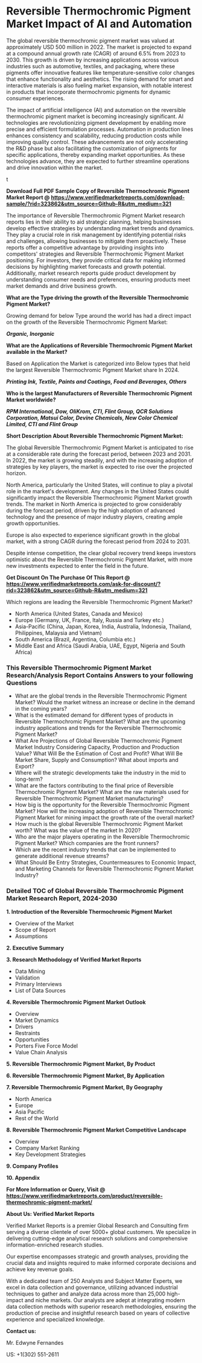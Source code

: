 <meta name="title" content="Global Reversible Thermochromic Pigment Market Impact of AI and Automation"><meta name="description" content="The global reversible thermochromic pigment market was valued at approximately USD 500 million in 2022. The market is projected to expand at a compound annual growth r"><meta name="title" content="Reversible Thermochromic Pigment Market Size, Share, Scope, Trends, Growth, Opportunities, Analysis, Forecast"><h1>Reversible Thermochromic Pigment Market Impact of AI and Automation</h1><p>The global reversible thermochromic pigment market was valued at approximately USD 500 million in 2022. The market is projected to expand at a compound annual growth rate (CAGR) of around 6.5% from 2023 to 2030. This growth is driven by increasing applications across various industries such as automotive, textiles, and packaging, where these pigments offer innovative features like temperature-sensitive color changes that enhance functionality and aesthetics. The rising demand for smart and interactive materials is also fueling market expansion, with notable interest in products that incorporate thermochromic pigments for dynamic consumer experiences.</p><p>The impact of artificial intelligence (AI) and automation on the reversible thermochromic pigment market is becoming increasingly significant. AI technologies are revolutionizing pigment development by enabling more precise and efficient formulation processes. Automation in production lines enhances consistency and scalability, reducing production costs while improving quality control. These advancements are not only accelerating the R&D phase but also facilitating the customization of pigments for specific applications, thereby expanding market opportunities. As these technologies advance, they are expected to further streamline operations and drive innovation within the market.</p>t</p><p id="" class=""><strong>Download Full PDF Sample Copy of Reversible Thermochromic Pigment Market Report @ <a href="https://www.verifiedmarketreports.com/download-sample/?rid=323862&utm_source=Github-R&utm_medium=321" target="_blank">https://www.verifiedmarketreports.com/download-sample/?rid=323862&utm_source=Github-R&utm_medium=321</a></strong></p><p>The importance of&nbsp;Reversible Thermochromic Pigment Market research reports lies in their ability to aid strategic planning, helping businesses develop effective strategies by understanding market trends and dynamics. They play a crucial role in risk management by identifying potential risks and challenges, allowing businesses to mitigate them proactively. These reports offer a competitive advantage by providing insights into competitors' strategies and Reversible Thermochromic Pigment Market positioning. For investors, they provide critical data for making informed decisions by highlighting market forecasts and growth potential. Additionally, market research reports guide product development by understanding consumer needs and preferences, ensuring products meet market demands and drive business growth.</p><p><strong>What are the&nbsp;Type driving the growth of the Reversible Thermochromic Pigment Market?</strong></p><p id="" class="">Growing demand for below Type around the world has had a direct impact on the growth of the Reversible Thermochromic Pigment Market:</p><em><strong>Organic, Inorganic</strong></em></p><strong>What are the&nbsp;Applications&nbsp;of Reversible Thermochromic Pigment Market available in the Market?</strong></p><p id="" class="">Based on Application the Market is categorized into Below types that held the largest Reversible Thermochromic Pigment Market share In 2024.</p><em><strong>Printing Ink, Textile, Paints and Coatings, Food and Beverages, Others</strong></em></p><strong>Who is the largest Manufacturers of Reversible Thermochromic Pigment Market worldwide?</strong></p><p><em><strong>RPM International, Dow, OliKrom, CTI, Flint Group, QCR Solutions Corporation, Matsui Color, Devine Chemicals, New Color Chemical Limited, CTI and Flint Group</strong></em></p><p id="" class=""><strong>Short Description About Reversible Thermochromic Pigment Market:</strong></p><p>The global Reversible Thermochromic Pigment Market is anticipated to rise at a considerable rate during the forecast period, between 2023 and 2031. In 2022, the market is growing steadily, and with the increasing adoption of strategies by key players, the market is expected to rise over the projected horizon.</p><p>North America, particularly the United States, will continue to play a pivotal role in the market's development. Any changes in the United States could significantly impact the Reversible Thermochromic Pigment Market growth trends. The market in North America is projected to grow considerably during the forecast period, driven by the high adoption of advanced technology and the presence of major industry players, creating ample growth opportunities.</p><p>Europe is also expected to experience significant growth in the global market, with a strong CAGR during the forecast period from 2024 to 2031.</p><p>Despite intense competition, the clear global recovery trend keeps investors optimistic about the Reversible Thermochromic Pigment Market, with more new investments expected to enter the field in the future.</p><p id="" class=""><strong>Get Discount On The Purchase Of This Report @ <a href="https://www.verifiedmarketreports.com/ask-for-discount/?rid=323862&utm_source=Github-R&utm_medium=321" target="_blank">https://www.verifiedmarketreports.com/ask-for-discount/?rid=323862&utm_source=Github-R&utm_medium=321</a></strong></p>Which regions are leading the Reversible Thermochromic Pigment Market?</p><ul><li>North America (United States, Canada and Mexico)</li><li>Europe (Germany, UK, France, Italy, Russia and Turkey etc.)</li><li>Asia-Pacific (China, Japan, Korea, India, Australia, Indonesia, Thailand, Philippines, Malaysia and Vietnam)</li><li>South America (Brazil, Argentina, Columbia etc.)</li><li>Middle East and Africa (Saudi Arabia, UAE, Egypt, Nigeria and South Africa)</li></ul><h3 id="" class="">This Reversible Thermochromic Pigment Market Research/Analysis Report Contains Answers to your following Questions</h3><ul><li>What are the global trends in the Reversible Thermochromic Pigment Market? Would the market witness an increase or decline in the demand in the coming years?</li><li>What is the estimated demand for different types of products in Reversible Thermochromic Pigment Market? What are the upcoming industry applications and trends for the Reversible Thermochromic Pigment Market?</li><li>What Are Projections of Global Reversible Thermochromic Pigment Market Industry Considering Capacity, Production and Production Value? What Will Be the Estimation of Cost and Profit? What Will Be Market Share, Supply and Consumption? What about imports and Export?</li><li>Where will the strategic developments take the industry in the mid to long-term?</li><li>What are the factors contributing to the final price of Reversible Thermochromic Pigment Market? What are the raw materials used for Reversible Thermochromic Pigment Market manufacturing?</li><li>How big is the opportunity for the Reversible Thermochromic Pigment Market? How will the increasing adoption of Reversible Thermochromic Pigment Market for mining impact the growth rate of the overall market?</li><li>How much is the global Reversible Thermochromic Pigment Market worth? What was the value of the market In 2020?</li><li>Who are the major players operating in the Reversible Thermochromic Pigment Market? Which companies are the front runners?</li><li>Which are the recent industry trends that can be implemented to generate additional revenue streams?</li><li>What Should Be Entry Strategies, Countermeasures to Economic Impact, and Marketing Channels for Reversible Thermochromic Pigment Market Industry?</li></ul><h3 id="" class="">Detailed TOC of Global Reversible Thermochromic Pigment Market Research Report, 2024-2030</h3><p id="" class=""><strong>1. Introduction of the Reversible Thermochromic Pigment Market</strong></p><ul><li>Overview of the Market</li><li>Scope of Report</li><li>Assumptions</li></ul><p id="" class=""><strong>2. Executive Summary</strong></p><p id="" class=""><strong>3. Research Methodology of Verified Market Reports</strong></p><ul><li>Data Mining</li><li>Validation</li><li>Primary Interviews</li><li>List of Data Sources</li></ul><p id="" class=""><strong>4. Reversible Thermochromic Pigment Market Outlook</strong></p><ul><li>Overview</li><li>Market Dynamics</li><li>Drivers</li><li>Restraints</li><li>Opportunities</li><li>Porters Five Force Model</li><li>Value Chain Analysis</li></ul><p id="" class=""><strong>5. Reversible Thermochromic Pigment Market, By Product</strong></p><p id="" class=""><strong>6. Reversible Thermochromic Pigment Market, By Application</strong></p><p id="" class=""><strong>7. Reversible Thermochromic Pigment Market, By Geography</strong></p><ul><li>North America</li><li>Europe</li><li>Asia Pacific</li><li>Rest of the World</li></ul><p id="" class=""><strong>8. Reversible Thermochromic Pigment Market Competitive Landscape</strong></p><ul><li>Overview</li><li>Company Market Ranking</li><li>Key Development Strategies</li></ul><p id="" class=""><strong>9. Company Profiles</strong></p><p id="" class=""><strong>10. Appendix</strong></p><p id="" class=""><strong>For More Information or Query, Visit @ <a href="https://www.verifiedmarketreports.com/product/reversible-thermochromic-pigment-market/" target="_blank">https://www.verifiedmarketreports.com/product/reversible-thermochromic-pigment-market/</a></strong></p><p id="" class=""><strong>About Us: Verified Market Reports</strong></p><p id="" class="">Verified Market Reports is a premier Global Research and Consulting firm serving a diverse clientele of over 5000+ global customers. We specialize in delivering cutting-edge analytical research solutions and comprehensive information-enriched research studies.</p><p id="" class="">Our expertise encompasses strategic and growth analyses, providing the crucial data and insights required to make informed corporate decisions and achieve key revenue goals.</p><p id="" class="">With a dedicated team of 250 Analysts and Subject Matter Experts, we excel in data collection and governance, utilizing advanced industrial techniques to gather and analyze data across more than 25,000 high-impact and niche markets. Our analysts are adept at integrating modern data collection methods with superior research methodologies, ensuring the production of precise and insightful research based on years of collective experience and specialized knowledge.</p><p id="" class=""><strong>Contact us:</strong></p><p id="" class="">Mr. Edwyne Fernandes</p><p id="" class="">US: +1(302) 551-2611</p>